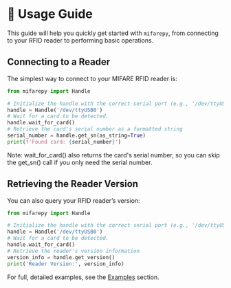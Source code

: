 # 🚀 Usage Guide

This guide will help you quickly get started with `mifarepy`, from connecting to your RFID reader to performing basic
operations.

## **Connecting to a Reader**

The simplest way to connect to your MIFARE RFID reader is:

```python
from mifarepy import Handle

# Initialize the handle with the correct serial port (e.g., '/dev/ttyUSB0' for Linux)
handle = Handle('/dev/ttyUSB0')
# Wait for a card to be detected.
handle.wait_for_card()
# Retrieve the card's serial number as a formatted string
serial_number = handle.get_sn(as_string=True)
print(f'Found card: {serial_number}')
```

Note: wait_for_card() also returns the card's serial number, so you can skip the get_sn() call if you only need the
serial number.

## **Retrieving the Reader Version**

You can also query your RFID reader’s version:

```python
from mifarepy import Handle

# Initialize the handle with the correct serial port (e.g., '/dev/ttyUSB0' for Linux)
handle = Handle('/dev/ttyUSB0')
# Wait for a card to be detected.
handle.wait_for_card()
# Retrieve the reader's version information
version_info = handle.get_version()
print('Reader Version:', version_info)
```

For full, detailed examples, see the [Examples](examples.md) section.